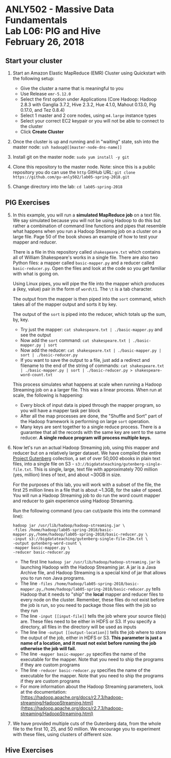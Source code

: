 # ANLY502 - Massive Data Fundamentals<br>Lab L06: PIG and Hive<br>February 26, 2018

## Start your cluster

1. Start an Amazon Elastic MapReduce (EMR) Cluster using Quickstart with the following setup:
	*  Give the cluster a name that is meaningful to you
	*  Use Release `emr-5.12.0`
	*  Select the first option under Applications (Core Hadoop: Hadoop 2.8.3 with Ganglia 3.7.2, Hive 2.3.2, Hue 4.1.0, Mahout 0.13.0, Pig 0.17.0, and Tez 0.8.4)
	*  Select 1 master and 2 core nodes, using `m4.large` instance types
	*  Select your correct EC2 keypair or you will not be able to connect to the cluster
	*  Click **Create Cluster**

2. Once the cluster is up and running and in "waiting" state, ssh into the master node: `ssh hadoop@[[master-node-dns-name]]`

3. Install git on the master node: `sudo yum install -y git`

3. Clone this repository to the master node. Note: since this is a public repository you do can use the `http` GitHub URL: `git clone https://github.com/gu-anly502/lab05-spring-2018.git`

4. Change directory into the lab: `cd lab05-spring-2018` 

## PIG Exercises

5. In this example, you will run a **simulated MapReduce job** on a text file. We say simulated because you will not be using Hadoop to do this but rather a combination of command line functions and pipes that resemble what happens when you run a Hadoop Streaming job on a cluster on a large file. Page 50 of the book shows an example of how to test your mapper and reducer. 

	There is a file in this repository called `shakespeare.txt` which contains all of William Shakespeare's works in a single file. There are also two Python files: a mapper called `basic-mapper.py` and a reducer called `basic-reducer.py`. Open the files and look at the code so you get familiar with what is going on.

	Using Linux pipes, you will pipe the file into the mapper which produces a (key, value) pair in the form of `word\t1`. The `\t` is a tab character. 
	
	The output from the mapper is then piped into the `sort` command, which takes all of the mapper output and sorts it by key.
	
	The output of the `sort` is piped into the reducer, which totals up the sum, by, key.
	
	- Try just the mapper: `cat shakespeare.txt | ./basic-mapper.py` and see the output
	- Now add the `sort` command: `cat shakespeare.txt | ./basic-mapper.py | sort`
	- Now add the reducer: `cat shakespeare.txt | ./basic-mapper.py | sort | ./basic-reducer.py`
	- If you want to save the output to a file, just add a redirect and filename to the end of the string of commands: `cat shakespeare.txt | ./basic-mapper.py | sort | ./basic-reducer.py > shakespeare-word-count.txt`

	This process simulates what happens at scale when running a Hadoop Streaming job on a a larger file. This was a linear process. When run at scale, the following is happening:
	
	- Every block of input data is piped through the mapper program, so you will have a mapper task per block
	- After all the map processes are done, the "Shuffle and Sort" part of the Hadoop framework is performing on large `sort` operation. 
	- Many keys are sent together to a single reduce process. There is a guarantee that all the records with the same key are sent to the same reducer. **A single reduce program will process multiple keys.**

6. Now let's run an actual Hadoop Streaming job, using this mapper and reducer but on a relatively larger dataset. We have compiled the entire [Project Gutenberg](https://www.gutenberg.org/) collection, a set of over 50,000 ebooks in plain text files, into a single file on S3 - `s3://bigdatateaching/gutenberg-single-file.txt`. This is single, large, text file with approximately 700 million (yes, million) lines of text, and about ~30GB in size. 

	For the purposes of this lab, you will work with a subset of the file, the first 25 million lines in a file that is about ~1.3GB, for the sake of speed. You will run a Hadoop Streaming job to do run the word count mapper and reducer to gain experience using Hadoop Streaming.
	
	Run the following command (you can cut/paste this into the command line):
	
	```
	hadoop jar /usr/lib/hadoop/hadoop-streaming.jar \
	-files /home/hadoop/lab05-spring-2018/basic-mapper.py,/home/hadoop/lab05-spring-2018/basic-reducer.py \
	-input s3://bigdatateaching/gutenberg-single-file-25m.txt \
	-output gutenberg-word-count \
	-mapper basic-mapper.py \
	-reducer basic-reducer.py
	```
	* The first line `hadoop jar /usr/lib/hadoop/hadoop-streaming.jar` is launching Hadoop with the Hadoop Streaming jar. A jar is a Java Archive file, and Hadoop Streaming is a special kind of jar that allows you to run non Java programs.
	* The line `-files /home/hadoop/lab05-spring-2018/basic-mapper.py,/home/hadoop/lab05-spring-2018/basic-reducer.py` tells Hadoop that it needs to "ship" the **local** mapper and reducer files to every node on the cluster. Remember, these files do not exist before the job is run, so you need to package those files with the job so they run
	* The line `-input [[input-file]]` tells the job where your source file(s) are. These files need to be either in HDFS or S3. If you specify a directory, all files in the directory will be used as inputs
	* The line line `-output [[output-location]]` tells the job where to store the output of the job, either in HDFS or S3. **This parameter is just a name of a location, and it must not exist before running the job otherwise the job will fail.**
	* The line `-mapper basic-mapper.py` specifies the name of the executable for the mapper. Note that you need to ship the programs if they are custom programs
	* The line `-reducer basic-reducer.py` specifies the name of the executable for the mapper. Note that you need to ship the programs if they are custom programs
	* For more information about the Hadoop Streaming parameters, look at the documentation: [https://hadoop.apache.org/docs/r2.7.3/hadoop-streaming/HadoopStreaming.html](https://hadoop.apache.org/docs/r2.7.3/hadoop-streaming/HadoopStreaming.html)
	
1. We have provided multiple cuts of the Gutenberg data, from the whole file to the first 10, 25, and 50 million. We encourage you to experiment with these files, using clusters of different size.

## Hive Exercises
